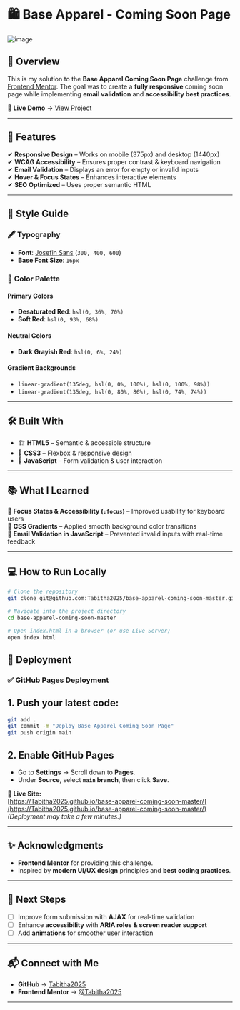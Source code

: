 # 🛍️ Base Apparel - Coming Soon Page

![image](https://github.com/user-attachments/assets/f66aaa48-a670-408f-92ae-1fe7ef32ea92)


## 🚀 Overview

This is my solution to the **Base Apparel Coming Soon Page** challenge from [Frontend Mentor](https://www.frontendmentor.io). The goal was to create a **fully responsive** coming soon page while implementing **email validation** and **accessibility best practices**.

🔗 **Live Demo** → [View Project](https://Tabitha2025.github.io/base-apparel-coming-soon-master/)

---

## 🎯 Features

✔ **Responsive Design** – Works on mobile (375px) and desktop (1440px)  
✔ **WCAG Accessibility** – Ensures proper contrast & keyboard navigation  
✔ **Email Validation** – Displays an error for empty or invalid inputs  
✔ **Hover & Focus States** – Enhances interactive elements  
✔ **SEO Optimized** – Uses proper semantic HTML  

---

## 🎨 Style Guide

### 🖋️ **Typography**
- **Font**: [Josefin Sans](https://fonts.google.com/specimen/Josefin+Sans) (`300, 400, 600`)
- **Base Font Size**: `16px`

### 🎨 **Color Palette**
#### **Primary Colors**
- **Desaturated Red**: `hsl(0, 36%, 70%)`
- **Soft Red**: `hsl(0, 93%, 68%)`

#### **Neutral Colors**
- **Dark Grayish Red**: `hsl(0, 6%, 24%)`

#### **Gradient Backgrounds**
- `linear-gradient(135deg, hsl(0, 0%, 100%), hsl(0, 100%, 98%))`
- `linear-gradient(135deg, hsl(0, 80%, 86%), hsl(0, 74%, 74%))`

---

## 🛠️ Built With

- 🏗 **HTML5** – Semantic & accessible structure  
- 🎨 **CSS3** – Flexbox & responsive design  
- 🚀 **JavaScript** – Form validation & user interaction  

---

## 📚 What I Learned

🔹 **Focus States & Accessibility (`:focus`)** – Improved usability for keyboard users  
🔹 **CSS Gradients** – Applied smooth background color transitions  
🔹 **Email Validation in JavaScript** – Prevented invalid inputs with real-time feedback  

---

## 💻 How to Run Locally

```sh
# Clone the repository
git clone git@github.com:Tabitha2025/base-apparel-coming-soon-master.git

# Navigate into the project directory
cd base-apparel-coming-soon-master

# Open index.html in a browser (or use Live Server)
open index.html
```
## 🚀 Deployment

### ✅ GitHub Pages Deployment

## 1. **Push your latest code**:
   ```sh
   git add .
   git commit -m "Deploy Base Apparel Coming Soon Page"
   git push origin main
   ```
## 2. Enable GitHub Pages

- Go to **Settings** → Scroll down to **Pages**.  
- Under **Source**, select **`main` branch**, then click **Save**.  

🔗 **Live Site:**  
[https://Tabitha2025.github.io/base-apparel-coming-soon-master/](https://Tabitha2025.github.io/base-apparel-coming-soon-master/)  
_(Deployment may take a few minutes.)_

---

## ✨ Acknowledgments

- **Frontend Mentor** for providing this challenge.  
- Inspired by **modern UI/UX design** principles and **best coding practices**.  

---

## 📌 Next Steps

- [ ] Improve form submission with **AJAX** for real-time validation  
- [ ] Enhance **accessibility** with **ARIA roles & screen reader support**  
- [ ] Add **animations** for smoother user interaction  

---

## 📬 Connect with Me

- **GitHub** → [Tabitha2025](https://github.com/Tabitha2025)  
- **Frontend Mentor** → [@Tabitha2025](https://www.frontendmentor.io/profile/Tabitha2025)  

---


